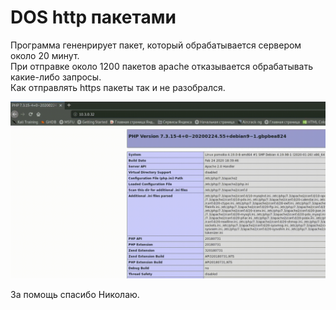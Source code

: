 # DOS http пакетами
Программа гененрирует пакет, который обрабатывается сервером около 20 минут.  
При отправке около 1200 пакетов apache отказывается обрабатывать какие-либо запросы.  
Как отправлять https пакеты так и не разобрался.
  
![alt text](preview.gif)  
  
За помощь спасибо Николаю.

